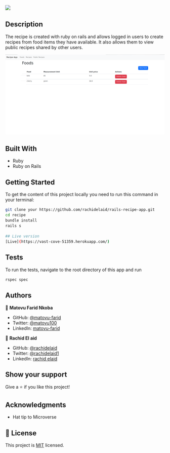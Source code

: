 ![](https://img.shields.io/badge/Microverse-blueviolet)

## Description

The recipe is created with ruby on rails and allows logged in users to create recipes from food items they have available. It also allows them to view public recipes shared by other users.


![screenshot](./screenshot.png)

## Built With

- Ruby
- Ruby on Rails

## Getting Started

To get the content of this project locally you need to run this command in your terminal:
``` bash
git clone your https://github.com/rachidelaid/rails-recipe-app.git
cd recipe
bundle install
rails s

## Live version
[Live](https://vast-cove-51359.herokuapp.com/)
```
## Tests
To run the tests, navigate to the root directory of this app and run
```ruby
rspec spec
```

## Authors

👤 **Matovu Farid Nkoba**

- GitHub: [@matovu-farid](https://github.com/matovu-farid)
- Twitter: [@matovu100](https://twitter.com/matovu100)
- LinkedIn: [matovu-farid](https://www.linkedin.com/in/matovu-farid-48b80257)

👤 **Rachid El aid**

- GitHub: [@rachidelaid](https://github.com/rachidelaid)
- Twitter: [@rachidelaid1](https://twitter.com/rachidelaid1)
- LinkedIn: [rachid elaid](https://www.linkedin.com/in/rachidelaid/)

## Show your support

Give a ⭐️ if you like this project!

## Acknowledgments

- Hat tip to Microverse


## 📝 License

This project is [MIT](./MIT.md) licensed.
